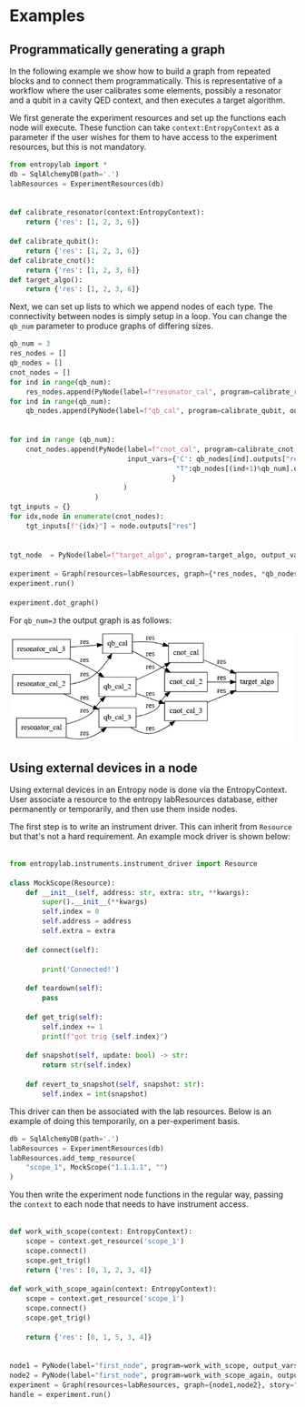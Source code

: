 # Examples

## Programmatically generating a graph

In the following example we show how to build a graph from repeated blocks and to connect them programmatically. 
This is representative of a workflow where the user calibrates some elements, possibly a resonator and a qubit in a 
cavity QED context, and then executes a target algorithm. 

We first generate the experiment resources and set up the functions each node will execute. 
These function can take `context:EntropyContext` as a parameter if the user wishes for them to have access to the experiment 
resources, but this is not mandatory. 
```python
from entropylab import *
db = SqlAlchemyDB(path='.')
labResources = ExperimentResources(db)


def calibrate_resonator(context:EntropyContext):
    return {'res': [1, 2, 3, 6]}

def calibrate_qubit():
    return {'res': [1, 2, 3, 6]}
def calibrate_cnot():
    return {'res': [1, 2, 3, 6]}
def target_algo():
    return {'res': [1, 2, 3, 6]}
```

Next, we can set up lists to which we append nodes of each type. The connectivity between nodes is simply setup in a loop. 
You can change the `qb_num` parameter to produce graphs of differing sizes. 
```python
qb_num = 3
res_nodes = []
qb_nodes = []
cnot_nodes = []
for ind in range(qb_num):
    res_nodes.append(PyNode(label=f"resonator_cal", program=calibrate_resonator, output_vars={'res'}))
for ind in range(qb_num):
    qb_nodes.append(PyNode(label=f"qb_cal", program=calibrate_qubit, output_vars={'res'}, input_vars={'x': res_nodes[ind].outputs["res"],
                                                                                                      'y': res_nodes[(ind+2)%qb_num].outputs["res"]}))

for ind in range (qb_num):
    cnot_nodes.append(PyNode(label=f"cnot_cal", program=calibrate_cnot, output_vars={'res'}, 
                             input_vars={'C': qb_nodes[ind].outputs["res"],
                                         "T":qb_nodes[(ind+1)%qb_num].outputs["res"]
                                        }
                            )
                     )
tgt_inputs = {}
for idx,node in enumerate(cnot_nodes):
    tgt_inputs[f"{idx}"] = node.outputs["res"]


tgt_node  = PyNode(label=f"target_algo", program=target_algo, output_vars={'res'},input_vars=tgt_inputs)
    
experiment = Graph(resources=labResources, graph={*res_nodes, *qb_nodes,*cnot_nodes,tgt_node}, story="run_a",label="multi node")
experiment.run()

experiment.dot_graph()
```

For `qb_num=3` the output graph is as follows: 

![graph_prog](../assets/entropy-graph-programmatic.jpg)


## Using external devices in a node

Using external devices in an Entropy node is done via the EntropyContext. 
User associate a resource to the entropy labResources database, either permanently or temporarily, and then use them inside nodes. 

The first step is to write an instrument driver. This can inherit from `Resource` but that's not a hard requirement. 
An example mock driver is shown below:

```python

from entropylab.instruments.instrument_driver import Resource

class MockScope(Resource):
    def __init__(self, address: str, extra: str, **kwargs):
        super().__init__(**kwargs)
        self.index = 0
        self.address = address
        self.extra = extra

    def connect(self):
        
        print('Connected!')

    def teardown(self):
        pass

    def get_trig(self):
        self.index += 1
        print(f"got trig {self.index}")

    def snapshot(self, update: bool) -> str:
        return str(self.index)

    def revert_to_snapshot(self, snapshot: str):
        self.index = int(snapshot)

```

This driver can then be associated with the lab resources. Below is an example of doing this temporarily, on a per-experiment basis. 
```python
db = SqlAlchemyDB(path='.')
labResources = ExperimentResources(db)
labResources.add_temp_resource(
    "scope_1", MockScope("1.1.1.1", "")
)
```
You then write the experiment node functions in the regular way, passing the `context` to each node that needs to have instrument access.

```python
 
def work_with_scope(context: EntropyContext):
    scope = context.get_resource('scope_1')
    scope.connect()
    scope.get_trig()
    return {'res': [0, 1, 2, 3, 4]}

def work_with_scope_again(context: EntropyContext):
    scope = context.get_resource('scope_1')
    scope.connect()
    scope.get_trig()
    
    return {'res': [0, 1, 5, 3, 4]}


node1 = PyNode(label="first_node", program=work_with_scope, output_vars={'res'})
node2 = PyNode(label="first_node", program=work_with_scope_again, output_vars={'res'})
experiment = Graph(resources=labResources, graph={node1,node2}, story="a scope", label='experiment with instruments')
handle = experiment.run()
```


